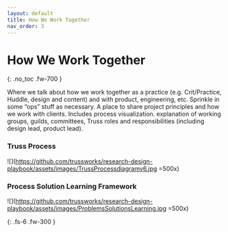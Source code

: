 ```yaml
---
layout: default
title: How We Work Together
nav_order: 3
---
```


# How We Work Together
{: .no_toc .fw-700 }

Where we talk about how we work together as a practice (e.g. Crit/Practice, Huddle, design and content) and with product, engineering, etc. Sprinkle in some “ops” stuff as necessary. A place to share project principles and how we work with clients. Includes process visualization. explanation of working groups, guilds, committees, Truss roles and responsibilities (including design lead, product lead).

### Truss Process

![](https://github.com/trussworks/research-design-playbook/assets/images/TrussProcessdiagramv6.jpg =500x)

### Process Solution Learning Framework

![](https://github.com/trussworks/research-design-playbook/assets/images/ProblemsSolutionsLearning.jpg =500x)

{: .fs-6 .fw-300 }
